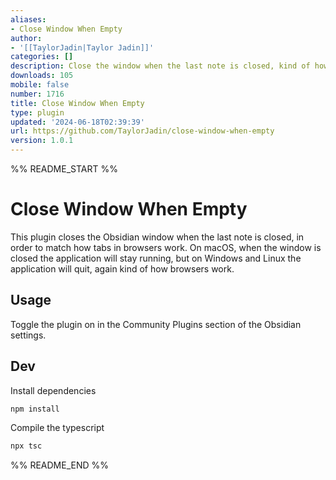 ```yaml
---
aliases:
- Close Window When Empty
author:
- '[[TaylorJadin|Taylor Jadin]]'
categories: []
description: Close the window when the last note is closed, kind of how browsers work.
downloads: 105
mobile: false
number: 1716
title: Close Window When Empty
type: plugin
updated: '2024-06-18T02:39:39'
url: https://github.com/TaylorJadin/close-window-when-empty
version: 1.0.1
---
```


%% README_START %%

# Close Window When Empty

This plugin closes the Obsidian window when the last note is closed, in order to match how tabs in browsers work. On macOS, when the window is closed the application will stay running, but on Windows and Linux the application will quit, again kind of how browsers work.

## Usage
Toggle the plugin on in the Community Plugins section of the Obsidian settings.

## Dev

Install dependencies
```bash
npm install
```

Compile the typescript
```bash
npx tsc
```


%% README_END %%